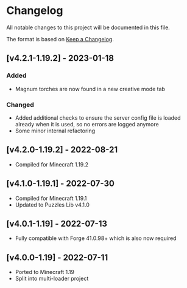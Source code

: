 # Changelog
All notable changes to this project will be documented in this file.

The format is based on [Keep a Changelog].

## [v4.2.1-1.19.2] - 2023-01-18
### Added
- Magnum torches are now found in a new creative mode tab
### Changed
- Added additional checks to ensure the server config file is loaded already when it is used, so no errors are logged anymore
- Some minor internal refactoring

## [v4.2.0-1.19.2] - 2022-08-21
- Compiled for Minecraft 1.19.2

## [v4.1.0-1.19.1] - 2022-07-30
- Compiled for Minecraft 1.19.1
- Updated to Puzzles Lib v4.1.0

## [v4.0.1-1.19] - 2022-07-13
- Fully compatible with Forge 41.0.98+ which is also now required

## [v4.0.0-1.19] - 2022-07-11
- Ported to Minecraft 1.19
- Split into multi-loader project

[Keep a Changelog]: https://keepachangelog.com/en/1.0.0/
